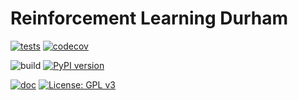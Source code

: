 # Reinforcement Learning Durham

[![tests](https://github.com/robert-lieck/rldurham/actions/workflows/tests.yml/badge.svg)](https://github.com/robert-lieck/rldurham/actions/workflows/tests.yml)
[![codecov](https://codecov.io/gh/robert-lieck/rldurham/branch/main/graph/badge.svg?token=XAUCWNS7II)](https://codecov.io/gh/robert-lieck/rldurham)

![build](https://github.com/robert-lieck/rldurham/workflows/build/badge.svg)
[![PyPI version](https://badge.fury.io/py/rldurham.svg)](https://badge.fury.io/py/rldurham)

[![doc](https://github.com/robert-lieck/rldurham/actions/workflows/doc.yml/badge.svg)](https://robert-lieck.github.io/rldurham/)
[![License: GPL v3](https://img.shields.io/badge/License-GPLv3-blue.svg)](https://www.gnu.org/licenses/gpl-3.0)